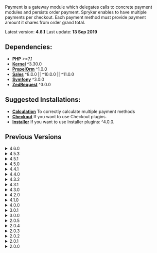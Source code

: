 Payment is a gateway module which delegates calls to concrete payment modules and persists order payment. Spryker enables to have multiple payments per checkout. Each payment method must provide payment amount it shares from order grand total.

Latest version: **4.6.1**
Last update: **13 Sep 2019**

## Dependencies:

* **PHP** >=7.1
* **[Kernel](kernel-spryker-module)** ^3.30.0
* **[PropelOrm](propel-orm-spryker-module)** ^1.0.0
* **[Sales](sales-spryker-module)** ^8.0.0 || ^10.0.0 || ^11.0.0
* **[Symfony](symfony-spryker-module)** ^3.0.0
* **[ZedRequest](zed-request-spryker-module)** ^3.0.0

## Suggested Installations:

* **[Calculation](calculation-spryker-module)** To correctly calculate multiple payment methods
* **[Checkout](checkout-spryker-module)** If you want to use Checkout plugins.
* **[Installer](installer-spryker-module)** If you want to use Installer plugins: ^4.0.0.

## Previous Versions

<details>
<summary>4.6.0</summary>

### Dependencies:

* **PHP** >=7.1
* **[Kernel](kernel-spryker-module)** ^3.30.0
* **[PropelOrm](propel-orm-spryker-module)** ^1.0.0
* **[Sales](sales-spryker-module)** ^8.0.0 || ^10.0.0
* **[Symfony](symfony-spryker-module)** ^3.0.0
* **[ZedRequest](zed-request-spryker-module)** ^3.0.0

### Suggested Installations:

* **[Calculation](calculation-spryker-module)** To correctly calculate multiple payment methods
* **[Checkout](checkout-spryker-module)** If you want to use Checkout plugins.
* **[Installer](installer-spryker-module)** If you want to use Installer plugins: ^4.0.0.

</details>


<details>
<summary>4.5.3</summary>

### Dependencies:

* **PHP** >=7.1
* **[Kernel](kernel-spryker-module)** ^3.0.0
* **[PropelOrm](propel-orm-spryker-module)** ^1.0.0
* **[Sales](sales-spryker-module)** ^8.0.0 || ^10.0.0
* **[Symfony](symfony-spryker-module)** ^3.0.0
* **[ZedRequest](zed-request-spryker-module)** ^3.0.0

### Suggested Installations:

* **[Calculation](calculation-spryker-module)** To correctly calculate multiple payment methods
* **[Checkout](checkout-spryker-module)** If you want to use Checkout plugins.
* **[Installer](installer-spryker-module)** If you want to use Installer plugins: ^4.0.0.

</details>


<details>
<summary>4.5.1</summary>

### Dependencies:

* **PHP** >=7.1
* **[Kernel](kernel-spryker-module)** ^3.0.0
* **[PropelOrm](propel-orm-spryker-module)** ^1.0.0
* **[Sales](sales-spryker-module)** ^8.0.0
* **[Symfony](symfony-spryker-module)** ^3.0.0
* **[ZedRequest](zed-request-spryker-module)** ^3.0.0

### Suggested Installations:

* **[Calculation](calculation-spryker-module)** To correctly calculate multiple payment methods
* **[Checkout](checkout-spryker-module)** If you want to use Checkout plugins.
* **[Installer](installer-spryker-module)** If you want to use Installer plugins: ^4.0.0.

</details>


<details>
<summary>4.5.0</summary>

### Plugins
<table>
    <thead>
        <tr>
            <th>Plugin</th>
            <th>Method</th>
            <th>Description</th>
        </tr>
    </thead>
    <tbody>
        <tr>
            <td rowspan="1"><code data-backticks="1">/&#8203;src/&#8203;Spryker/&#8203;Zed/&#8203;Payment/&#8203;Dependency/&#8203;Plugin/&#8203;Sales/&#8203;PaymentHydratorPluginInterface.php</td></code><td><b>hydrate</b></td>
            <td></td>
        </tr>
        <tr>
            <td rowspan="3"><code data-backticks="1">/&#8203;src/&#8203;Spryker/&#8203;Zed/&#8203;Payment/&#8203;Dependency/&#8203;Plugin/&#8203;Sales/&#8203;PaymentHydratorPluginCollectionInterface.php</td></code><td><b>add</b></td>
            <td></td>
        </tr>        <tr>
            <td><b>has</b></td>
            <td></td>
        </tr>        <tr>
            <td><b>get</b></td>
            <td></td>
        </tr>
        <tr>
            <td rowspan="3"><code data-backticks="1">/&#8203;src/&#8203;Spryker/&#8203;Zed/&#8203;Payment/&#8203;Dependency/&#8203;Plugin/&#8203;Sales/&#8203;PaymentHydratorPluginCollection.php</td></code><td><b>add</b></td>
            <td></td>
        </tr>        <tr>
            <td><b>has</b></td>
            <td></td>
        </tr>        <tr>
            <td><b>get</b></td>
            <td></td>
        </tr>
        <tr>
            <td rowspan="3"><code data-backticks="1">/&#8203;src/&#8203;Spryker/&#8203;Zed/&#8203;Payment/&#8203;Dependency/&#8203;Plugin/&#8203;Checkout/&#8203;CheckoutPluginCollection.php</td></code><td><b>add</b></td>
            <td></td>
        </tr>        <tr>
            <td><b>has</b></td>
            <td></td>
        </tr>        <tr>
            <td><b>get</b></td>
            <td></td>
        </tr>

        <tr>
            <td rowspan="1"><code data-backticks="1">/&#8203;src/&#8203;Spryker/&#8203;Zed/&#8203;Payment/&#8203;Dependency/&#8203;Plugin/&#8203;Checkout/&#8203;CheckoutPreCheckPluginInterface.php</td></code><td><b>execute</b></td>
            <td><ul><li><p>Executes a pre-condition for checkout</p></li>
<li><p>Returns <code data-backticks="1">false</code> if a pre-condition is not passed</p></li>
<li><p>Check could pass even if CheckoutResponse errors are filled - in that case execution will continue</p></li>
<li><p>Deprecated: Notifies about failed condition by filling CheckoutResponse errors, when output is <code data-backticks="1">null</code></p></li></ul>
</td>
        </tr>

        <tr>
            <td rowspan="1"><code data-backticks="1">/&#8203;src/&#8203;Spryker/&#8203;Zed/&#8203;Payment/&#8203;Dependency/&#8203;Plugin/&#8203;Checkout/&#8203;CheckoutPluginInterface.php</td></code><td><b>execute</b></td>
            <td></td>
        </tr>
        <tr>
            <td rowspan="3"><code data-backticks="1">/&#8203;src/&#8203;Spryker/&#8203;Zed/&#8203;Payment/&#8203;Dependency/&#8203;Plugin/&#8203;Checkout/&#8203;CheckoutPluginCollectionInterface.php</td></code><td><b>add</b></td>
            <td></td>
        </tr>        <tr>
            <td><b>get</b></td>
            <td></td>
        </tr>        <tr>
            <td><b>has</b></td>
            <td></td>
        </tr>
        <tr>
            <td rowspan="1"><code data-backticks="1">/&#8203;src/&#8203;Spryker/&#8203;Zed/&#8203;Payment/&#8203;Dependency/&#8203;Plugin/&#8203;Payment/&#8203;PaymentMethodFilterPluginInterface.php</td></code><td><b>filterPaymentMethods</b></td>
            <td><ul><li><p>Returns filtered by set of plugins array object of payments</p></li></ul>
</td>
        </tr>
    </tbody>
</table>

### API (Facades)
<table>
    <thead>
        <tr>
            <th>Method</th>
            <th>Description</th>
        </tr>
    </thead>
    <tbody>
        <tr>
            <td><b>savePaymentForCheckout</b></td>
            <td><ul><li><p>Creates sales payments</p></li></ul>
</td>
        </tr>
        <tr>
            <td><b>checkoutPreCheck</b></td>
            <td><ul><li><p>Runs pre-check plugins</p></li></ul>
</td>
        </tr>
        <tr>
            <td><b>checkoutPostCheck</b></td>
            <td><ul><li><p>Runs post-check plugins</p></li></ul>
</td>
        </tr>
        <tr>
            <td><b>getPaymentMethodPriceToPay</b></td>
            <td><ul><li><p>Returns payment method price to pay</p></li></ul>
</td>
        </tr>
        <tr>
            <td><b>hydrateOrderPayments</b></td>
            <td><ul><li><p>Populates order transfer with payment data</p></li></ul>
</td>
        </tr>
        <tr>
            <td><b>getAvailableMethods</b></td>
            <td><ul><li><p>Finds available payment methods</p></li>
<li><p>Runs filter plugins</p></li></ul>
</td>
        </tr>
        <tr>
            <td><b>getAvailablePaymentProviders</b></td>
            <td><ul><li><p>Finds available payment providers.</p></li></ul>
</td>
        </tr>
        <tr>
            <td><b>recalculatePayments</b></td>
            <td><ul><li><p>Distributes total price to payment methods</p></li>
<li><p>Calculates price to pay</p></li></ul>
</td>
        </tr>
        <tr>
            <td><b>installSalesPaymentMethodType</b></td>
            <td><ul><li><p>Populates the database with sales payment method types from config.</p></li></ul>
</td>
        </tr>
    </tbody>
</table>

### Clients
<table>
    <thead>
        <tr>
            <th>Method</th>
            <th>Description</th>
        </tr>
    </thead>
    <tbody>
        <tr>
            <td><b>getAvailableMethods</b></td>
            <td><ul><li><p>Requests available payment methods from Zed</p></li></ul>
</td>
        </tr>
    </tbody>
</table>

### Dependencies:

* **PHP** >=7.1
* **[Kernel](kernel-spryker-module)** ^3.0.0
* **[PropelOrm](propel-orm-spryker-module)** ^1.0.0
* **[Sales](sales-spryker-module)** ^8.0.0
* **[Symfony](symfony-spryker-module)** ^3.0.0
* **[ZedRequest](zed-request-spryker-module)** ^3.0.0

### Suggested Installations:

* **[Calculation](calculation-spryker-module)** To correctly calculate multiple payment methods
* **[Checkout](checkout-spryker-module)** If you want to use Checkout plugins.
* **[Installer](installer-spryker-module)** If you want to use Installer plugins: ^4.0.0.

</details>


<details>
<summary>4.4.1</summary>

### Plugins
<table>
    <thead>
        <tr>
            <th>Plugin</th>
            <th>Method</th>
            <th>Description</th>
        </tr>
    </thead>
    <tbody>
        <tr>
            <td rowspan="1"><code data-backticks="1">/&#8203;src/&#8203;Spryker/&#8203;Zed/&#8203;Payment/&#8203;Dependency/&#8203;Plugin/&#8203;Sales/&#8203;PaymentHydratorPluginInterface.php</td></code><td><b>hydrate</b></td>
            <td></td>
        </tr>
        <tr>
            <td rowspan="3"><code data-backticks="1">/&#8203;src/&#8203;Spryker/&#8203;Zed/&#8203;Payment/&#8203;Dependency/&#8203;Plugin/&#8203;Sales/&#8203;PaymentHydratorPluginCollectionInterface.php</td></code><td><b>add</b></td>
            <td></td>
        </tr>        <tr>
            <td><b>has</b></td>
            <td></td>
        </tr>        <tr>
            <td><b>get</b></td>
            <td></td>
        </tr>
        <tr>
            <td rowspan="3"><code data-backticks="1">/&#8203;src/&#8203;Spryker/&#8203;Zed/&#8203;Payment/&#8203;Dependency/&#8203;Plugin/&#8203;Sales/&#8203;PaymentHydratorPluginCollection.php</td></code><td><b>add</b></td>
            <td></td>
        </tr>        <tr>
            <td><b>has</b></td>
            <td></td>
        </tr>        <tr>
            <td><b>get</b></td>
            <td></td>
        </tr>
        <tr>
            <td rowspan="3"><code data-backticks="1">/&#8203;src/&#8203;Spryker/&#8203;Zed/&#8203;Payment/&#8203;Dependency/&#8203;Plugin/&#8203;Checkout/&#8203;CheckoutPluginCollection.php</td></code><td><b>add</b></td>
            <td></td>
        </tr>        <tr>
            <td><b>has</b></td>
            <td></td>
        </tr>        <tr>
            <td><b>get</b></td>
            <td></td>
        </tr>

        <tr>
            <td rowspan="1"><code data-backticks="1">/&#8203;src/&#8203;Spryker/&#8203;Zed/&#8203;Payment/&#8203;Dependency/&#8203;Plugin/&#8203;Checkout/&#8203;CheckoutPreCheckPluginInterface.php</td></code><td><b>execute</b></td>
            <td><ul><li><p>Executes a pre-condition for checkout</p></li>
<li><p>Returns <code data-backticks="1">false</code> if a pre-condition is not passed</p></li>
<li><p>Check could pass even if CheckoutResponse errors are filled - in that case execution will continue</p></li>
<li><p>Deprecated: Notifies about failed condition by filling CheckoutResponse errors, when output is <code data-backticks="1">null</code></p></li></ul>
</td>
        </tr>

        <tr>
            <td rowspan="1"><code data-backticks="1">/&#8203;src/&#8203;Spryker/&#8203;Zed/&#8203;Payment/&#8203;Dependency/&#8203;Plugin/&#8203;Checkout/&#8203;CheckoutPluginInterface.php</td></code><td><b>execute</b></td>
            <td></td>
        </tr>
        <tr>
            <td rowspan="3"><code data-backticks="1">/&#8203;src/&#8203;Spryker/&#8203;Zed/&#8203;Payment/&#8203;Dependency/&#8203;Plugin/&#8203;Checkout/&#8203;CheckoutPluginCollectionInterface.php</td></code><td><b>add</b></td>
            <td></td>
        </tr>        <tr>
            <td><b>get</b></td>
            <td></td>
        </tr>        <tr>
            <td><b>has</b></td>
            <td></td>
        </tr>
        <tr>
            <td rowspan="1"><code data-backticks="1">/&#8203;src/&#8203;Spryker/&#8203;Zed/&#8203;Payment/&#8203;Dependency/&#8203;Plugin/&#8203;Payment/&#8203;PaymentMethodFilterPluginInterface.php</td></code><td><b>filterPaymentMethods</b></td>
            <td><ul><li><p>Returns filtered by set of plugins array object of payments</p></li></ul>
</td>
        </tr>
    </tbody>
</table>

### API (Facades)
<table>
    <thead>
        <tr>
            <th>Method</th>
            <th>Description</th>
        </tr>
    </thead>
    <tbody>
        <tr>
            <td><b>savePaymentForCheckout</b></td>
            <td><ul><li><p>Creates sales payments</p></li></ul>
</td>
        </tr>
        <tr>
            <td><b>checkoutPreCheck</b></td>
            <td><ul><li><p>Runs pre-check plugins</p></li></ul>
</td>
        </tr>
        <tr>
            <td><b>checkoutPostCheck</b></td>
            <td><ul><li><p>Runs post-check plugins</p></li></ul>
</td>
        </tr>
        <tr>
            <td><b>getPaymentMethodPriceToPay</b></td>
            <td><ul><li><p>Returns payment method price to pay</p></li></ul>
</td>
        </tr>
        <tr>
            <td><b>hydrateOrderPayments</b></td>
            <td><ul><li><p>Populates order transfer with payment data</p></li></ul>
</td>
        </tr>
        <tr>
            <td><b>getAvailableMethods</b></td>
            <td><ul><li><p>Finds available payment methods</p></li>
<li><p>Runs filter plugins</p></li></ul>
</td>
        </tr>
        <tr>
            <td><b>getAvailablePaymentProviders</b></td>
            <td><ul><li><p>Finds available payment providers.</p></li></ul>
</td>
        </tr>
        <tr>
            <td><b>recalculatePayments</b></td>
            <td><ul><li><p>Distributes total price to payment methods</p></li>
<li><p>Calculates price to pay</p></li></ul>
</td>
        </tr>
        <tr>
            <td><b>installSalesPaymentMethodType</b></td>
            <td><ul><li><p>Populates the database with sales payment method types from config.</p></li></ul>
</td>
        </tr>
    </tbody>
</table>

### Clients
<table>
    <thead>
        <tr>
            <th>Method</th>
            <th>Description</th>
        </tr>
    </thead>
    <tbody>
        <tr>
            <td><b>getAvailableMethods</b></td>
            <td><ul><li><p>Requests available payment methods from Zed</p></li></ul>
</td>
        </tr>
    </tbody>
</table>

### Dependencies:

* **PHP** >=7.1
* **[Kernel](kernel-spryker-module)** ^3.0.0
* **[PropelOrm](propel-orm-spryker-module)** ^1.0.0
* **[Sales](sales-spryker-module)** ^8.0.0
* **[Symfony](symfony-spryker-module)** ^3.0.0
* **[ZedRequest](zed-request-spryker-module)** ^3.0.0

### Suggested Installations:

* **[Calculation](calculation-spryker-module)** To correctly calculate multiple payment methods
* **[Checkout](checkout-spryker-module)** If you want to use Checkout plugins.
* **[Installer](installer-spryker-module)** If you want to use Installer plugins: ^4.0.0.

</details>


<details>
<summary>4.4.0</summary>

### Plugins
<table>
    <thead>
        <tr>
            <th>Plugin</th>
            <th>Method</th>
            <th>Description</th>
        </tr>
    </thead>
    <tbody>
        <tr>
            <td rowspan="1"><code data-backticks="1">/&#8203;src/&#8203;Spryker/&#8203;Zed/&#8203;Payment/&#8203;Dependency/&#8203;Plugin/&#8203;Sales/&#8203;PaymentHydratorPluginInterface.php</td></code><td><b>hydrate</b></td>
            <td></td>
        </tr>
        <tr>
            <td rowspan="3"><code data-backticks="1">/&#8203;src/&#8203;Spryker/&#8203;Zed/&#8203;Payment/&#8203;Dependency/&#8203;Plugin/&#8203;Sales/&#8203;PaymentHydratorPluginCollectionInterface.php</td></code><td><b>add</b></td>
            <td></td>
        </tr>        <tr>
            <td><b>has</b></td>
            <td></td>
        </tr>        <tr>
            <td><b>get</b></td>
            <td></td>
        </tr>
        <tr>
            <td rowspan="3"><code data-backticks="1">/&#8203;src/&#8203;Spryker/&#8203;Zed/&#8203;Payment/&#8203;Dependency/&#8203;Plugin/&#8203;Sales/&#8203;PaymentHydratorPluginCollection.php</td></code><td><b>add</b></td>
            <td></td>
        </tr>        <tr>
            <td><b>has</b></td>
            <td></td>
        </tr>        <tr>
            <td><b>get</b></td>
            <td></td>
        </tr>
        <tr>
            <td rowspan="3"><code data-backticks="1">/&#8203;src/&#8203;Spryker/&#8203;Zed/&#8203;Payment/&#8203;Dependency/&#8203;Plugin/&#8203;Checkout/&#8203;CheckoutPluginCollection.php</td></code><td><b>add</b></td>
            <td></td>
        </tr>        <tr>
            <td><b>has</b></td>
            <td></td>
        </tr>        <tr>
            <td><b>get</b></td>
            <td></td>
        </tr>

        <tr>
            <td rowspan="1"><code data-backticks="1">/&#8203;src/&#8203;Spryker/&#8203;Zed/&#8203;Payment/&#8203;Dependency/&#8203;Plugin/&#8203;Checkout/&#8203;CheckoutPreCheckPluginInterface.php</td></code><td><b>execute</b></td>
            <td><ul><li><p>Executes a pre-condition for checkout</p></li>
<li><p>Returns <code data-backticks="1">false</code> if a pre-condition is not passed</p></li>
<li><p>Check could pass even if CheckoutResponse errors are filled - in that case execution will continue</p></li>
<li><p>Deprecated: Notifies about failed condition by filling CheckoutResponse errors, when output is <code data-backticks="1">null</code></p></li></ul>
</td>
        </tr>

        <tr>
            <td rowspan="1"><code data-backticks="1">/&#8203;src/&#8203;Spryker/&#8203;Zed/&#8203;Payment/&#8203;Dependency/&#8203;Plugin/&#8203;Checkout/&#8203;CheckoutPluginInterface.php</td></code><td><b>execute</b></td>
            <td></td>
        </tr>
        <tr>
            <td rowspan="3"><code data-backticks="1">/&#8203;src/&#8203;Spryker/&#8203;Zed/&#8203;Payment/&#8203;Dependency/&#8203;Plugin/&#8203;Checkout/&#8203;CheckoutPluginCollectionInterface.php</td></code><td><b>add</b></td>
            <td></td>
        </tr>        <tr>
            <td><b>get</b></td>
            <td></td>
        </tr>        <tr>
            <td><b>has</b></td>
            <td></td>
        </tr>
        <tr>
            <td rowspan="1"><code data-backticks="1">/&#8203;src/&#8203;Spryker/&#8203;Zed/&#8203;Payment/&#8203;Dependency/&#8203;Plugin/&#8203;Payment/&#8203;PaymentMethodFilterPluginInterface.php</td></code><td><b>filterPaymentMethods</b></td>
            <td><ul><li><p>Returns filtered by set of plugins array object of payments</p></li></ul>
</td>
        </tr>
    </tbody>
</table>

### API (Facades)
<table>
    <thead>
        <tr>
            <th>Method</th>
            <th>Description</th>
        </tr>
    </thead>
    <tbody>
        <tr>
            <td><b>savePaymentForCheckout</b></td>
            <td><ul><li><p>Creates sales payments</p></li></ul>
</td>
        </tr>
        <tr>
            <td><b>checkoutPreCheck</b></td>
            <td><ul><li><p>Runs pre-check plugins</p></li></ul>
</td>
        </tr>
        <tr>
            <td><b>checkoutPostCheck</b></td>
            <td><ul><li><p>Runs post-check plugins</p></li></ul>
</td>
        </tr>
        <tr>
            <td><b>getPaymentMethodPriceToPay</b></td>
            <td><ul><li><p>Returns payment method price to pay</p></li></ul>
</td>
        </tr>
        <tr>
            <td><b>hydrateOrderPayments</b></td>
            <td><ul><li><p>Populates order transfer with payment data</p></li></ul>
</td>
        </tr>
        <tr>
            <td><b>getAvailableMethods</b></td>
            <td><ul><li><p>Finds available payment methods</p></li>
<li><p>Runs filter plugins</p></li></ul>
</td>
        </tr>
        <tr>
            <td><b>getAvailablePaymentProviders</b></td>
            <td><ul><li><p>Finds available payment providers.</p></li></ul>
</td>
        </tr>
        <tr>
            <td><b>recalculatePayments</b></td>
            <td><ul><li><p>Distributes total price to payment methods</p></li>
<li><p>Calculates price to pay</p></li></ul>
</td>
        </tr>
        <tr>
            <td><b>installSalesPaymentMethodType</b></td>
            <td><ul><li><p>Populates the database with sales payment method types from config.</p></li></ul>
</td>
        </tr>
    </tbody>
</table>

### Clients
<table>
    <thead>
        <tr>
            <th>Method</th>
            <th>Description</th>
        </tr>
    </thead>
    <tbody>
        <tr>
            <td><b>getAvailableMethods</b></td>
            <td><ul><li><p>Requests available payment methods from Zed</p></li></ul>
</td>
        </tr>
    </tbody>
</table>

### Dependencies:

* **PHP** >=7.1
* **[Kernel](kernel-spryker-module)** ^3.0.0
* **[PropelOrm](propel-orm-spryker-module)** ^1.0.0
* **[Sales](sales-spryker-module)** ^8.0.0
* **[Symfony](symfony-spryker-module)** ^3.0.0
* **[ZedRequest](zed-request-spryker-module)** ^3.0.0

### Suggested Installations:

* **[Calculation](calculation-spryker-module)** To correctly calculate multiple payment methods
* **[Checkout](checkout-spryker-module)** If you want to use Checkout plugins.
* **[Installer](installer-spryker-module)** If you want to use Installer plugins: ^4.0.0.

</details>


<details>
<summary>4.3.2</summary>

### Plugins
<table>
    <thead>
        <tr>
            <th>Plugin</th>
            <th>Method</th>
            <th>Description</th>
        </tr>
    </thead>
    <tbody>
        <tr>
            <td rowspan="1"><code data-backticks="1">/&#8203;src/&#8203;Spryker/&#8203;Zed/&#8203;Payment/&#8203;Dependency/&#8203;Plugin/&#8203;Sales/&#8203;PaymentHydratorPluginInterface.php</td></code><td><b>hydrate</b></td>
            <td></td>
        </tr>
        <tr>
            <td rowspan="3"><code data-backticks="1">/&#8203;src/&#8203;Spryker/&#8203;Zed/&#8203;Payment/&#8203;Dependency/&#8203;Plugin/&#8203;Sales/&#8203;PaymentHydratorPluginCollectionInterface.php</td></code><td><b>add</b></td>
            <td></td>
        </tr>        <tr>
            <td><b>has</b></td>
            <td></td>
        </tr>        <tr>
            <td><b>get</b></td>
            <td></td>
        </tr>
        <tr>
            <td rowspan="3"><code data-backticks="1">/&#8203;src/&#8203;Spryker/&#8203;Zed/&#8203;Payment/&#8203;Dependency/&#8203;Plugin/&#8203;Sales/&#8203;PaymentHydratorPluginCollection.php</td></code><td><b>add</b></td>
            <td></td>
        </tr>        <tr>
            <td><b>has</b></td>
            <td></td>
        </tr>        <tr>
            <td><b>get</b></td>
            <td></td>
        </tr>
        <tr>
            <td rowspan="3"><code data-backticks="1">/&#8203;src/&#8203;Spryker/&#8203;Zed/&#8203;Payment/&#8203;Dependency/&#8203;Plugin/&#8203;Checkout/&#8203;CheckoutPluginCollection.php</td></code><td><b>add</b></td>
            <td></td>
        </tr>        <tr>
            <td><b>has</b></td>
            <td></td>
        </tr>        <tr>
            <td><b>get</b></td>
            <td></td>
        </tr>

        <tr>
            <td rowspan="1"><code data-backticks="1">/&#8203;src/&#8203;Spryker/&#8203;Zed/&#8203;Payment/&#8203;Dependency/&#8203;Plugin/&#8203;Checkout/&#8203;CheckoutPreCheckPluginInterface.php</td></code><td><b>execute</b></td>
            <td><ul><li><p>Executes a pre-condition for checkout</p></li>
<li><p>Returns <code data-backticks="1">false</code> if a pre-condition is not passed</p></li>
<li><p>Check could pass even if CheckoutResponse errors are filled - in that case execution will continue</p></li>
<li><p>Deprecated: Notifies about failed condition by filling CheckoutResponse errors, when output is <code data-backticks="1">null</code></p></li></ul>
</td>
        </tr>

        <tr>
            <td rowspan="1"><code data-backticks="1">/&#8203;src/&#8203;Spryker/&#8203;Zed/&#8203;Payment/&#8203;Dependency/&#8203;Plugin/&#8203;Checkout/&#8203;CheckoutPluginInterface.php</td></code><td><b>execute</b></td>
            <td></td>
        </tr>
        <tr>
            <td rowspan="3"><code data-backticks="1">/&#8203;src/&#8203;Spryker/&#8203;Zed/&#8203;Payment/&#8203;Dependency/&#8203;Plugin/&#8203;Checkout/&#8203;CheckoutPluginCollectionInterface.php</td></code><td><b>add</b></td>
            <td></td>
        </tr>        <tr>
            <td><b>get</b></td>
            <td></td>
        </tr>        <tr>
            <td><b>has</b></td>
            <td></td>
        </tr>
        <tr>
            <td rowspan="1"><code data-backticks="1">/&#8203;src/&#8203;Spryker/&#8203;Zed/&#8203;Payment/&#8203;Dependency/&#8203;Plugin/&#8203;Payment/&#8203;PaymentMethodFilterPluginInterface.php</td></code><td><b>filterPaymentMethods</b></td>
            <td><ul><li><p>Returns filtered by set of plugins array object of payments</p></li></ul>
</td>
        </tr>
    </tbody>
</table>

### API (Facades)
<table>
    <thead>
        <tr>
            <th>Method</th>
            <th>Description</th>
        </tr>
    </thead>
    <tbody>
        <tr>
            <td><b>savePaymentForCheckout</b></td>
            <td><ul><li><p>Creates sales payments</p></li></ul>
</td>
        </tr>
        <tr>
            <td><b>checkoutPreCheck</b></td>
            <td><ul><li><p>Runs pre-check plugins</p></li></ul>
</td>
        </tr>
        <tr>
            <td><b>checkoutPostCheck</b></td>
            <td><ul><li><p>Runs post-check plugins</p></li></ul>
</td>
        </tr>
        <tr>
            <td><b>getPaymentMethodPriceToPay</b></td>
            <td><ul><li><p>Returns payment method price to pay</p></li></ul>
</td>
        </tr>
        <tr>
            <td><b>hydrateOrderPayments</b></td>
            <td><ul><li><p>Populates order transfer with payment data</p></li></ul>
</td>
        </tr>
        <tr>
            <td><b>getAvailableMethods</b></td>
            <td><ul><li><p>Finds available payment methods</p></li>
<li><p>Runs filter plugins</p></li></ul>
</td>
        </tr>
        <tr>
            <td><b>recalculatePayments</b></td>
            <td><ul><li><p>Distributes total price to payment methods</p></li>
<li><p>Calculates price to pay</p></li></ul>
</td>
        </tr>
    </tbody>
</table>

### Clients
<table>
    <thead>
        <tr>
            <th>Method</th>
            <th>Description</th>
        </tr>
    </thead>
    <tbody>
        <tr>
            <td><b>getAvailableMethods</b></td>
            <td><ul><li><p>Requests available payment methods from Zed</p></li></ul>
</td>
        </tr>
    </tbody>
</table>

### Dependencies:

* **PHP** >=7.1
* **[Kernel](kernel-spryker-module)** ^3.0.0
* **[PropelOrm](propel-orm-spryker-module)** ^1.0.0
* **[Sales](sales-spryker-module)** ^8.0.0
* **[Symfony](symfony-spryker-module)** ^3.0.0
* **[ZedRequest](zed-request-spryker-module)** ^3.0.0

### Suggested Installations:

* **[Checkout](checkout-spryker-module)** If you want to use Checkout plugins.
* **[Calculation](calculation-spryker-module)** To correctly calculate multiple payment methods
* **[Sales](sales-spryker-module)** If you want to use SalesPayment saver plugin.

</details>


<details>
<summary>4.3.1</summary>

### Plugins
<table>
    <thead>
        <tr>
            <th>Plugin</th>
            <th>Method</th>
            <th>Description</th>
        </tr>
    </thead>
    <tbody>
        <tr>
            <td rowspan="1"><code data-backticks="1">/&#8203;src/&#8203;Spryker/&#8203;Zed/&#8203;Payment/&#8203;Dependency/&#8203;Plugin/&#8203;Payment/&#8203;PaymentMethodFilterPluginInterface.php</td></code><td><b>filterPaymentMethods</b></td>
            <td><ul><li><p>Returns filtered by set of plugins array object of payments</p></li></ul>
</td>
        </tr>
        <tr>
            <td rowspan="1"><code data-backticks="1">/&#8203;src/&#8203;Spryker/&#8203;Zed/&#8203;Payment/&#8203;Dependency/&#8203;Plugin/&#8203;Checkout/&#8203;CheckoutPreCheckPluginInterface.php</td></code><td><b>execute</b></td>
            <td><ul><li><p>Executes a pre-condition for checkout</p></li>
<li><p>Returns <code data-backticks="1">false</code> if a pre-condition is not passed</p></li>
<li><p>Check could pass even if CheckoutResponse errors are filled - in that case execution will continue</p></li>
<li><p>Deprecated: Notifies about failed condition by filling CheckoutResponse errors, when output is <code data-backticks="1">null</code></p></li></ul>
</td>
        </tr>
        <tr>
            <td rowspan="1"><code data-backticks="1">/&#8203;src/&#8203;Spryker/&#8203;Zed/&#8203;Payment/&#8203;Dependency/&#8203;Plugin/&#8203;Checkout/&#8203;CheckoutPluginInterface.php</td></code><td><b>execute</b></td>
            <td></td>
        </tr>
        <tr>
            <td rowspan="3"><code data-backticks="1">/&#8203;src/&#8203;Spryker/&#8203;Zed/&#8203;Payment/&#8203;Dependency/&#8203;Plugin/&#8203;Checkout/&#8203;CheckoutPluginCollection.php</td></code><td><b>add</b></td>
            <td></td>
        </tr>        <tr>
            <td><b>has</b></td>
            <td></td>
        </tr>        <tr>
            <td><b>get</b></td>
            <td></td>
        </tr>

        <tr>
            <td rowspan="3"><code data-backticks="1">/&#8203;src/&#8203;Spryker/&#8203;Zed/&#8203;Payment/&#8203;Dependency/&#8203;Plugin/&#8203;Checkout/&#8203;CheckoutPluginCollectionInterface.php</td></code><td><b>add</b></td>
            <td></td>
        </tr>        <tr>
            <td><b>get</b></td>
            <td></td>
        </tr>        <tr>
            <td><b>has</b></td>
            <td></td>
        </tr>

        <tr>
            <td rowspan="1"><code data-backticks="1">/&#8203;src/&#8203;Spryker/&#8203;Zed/&#8203;Payment/&#8203;Dependency/&#8203;Plugin/&#8203;Sales/&#8203;PaymentHydratorPluginInterface.php</td></code><td><b>hydrate</b></td>
            <td></td>
        </tr>
        <tr>
            <td rowspan="3"><code data-backticks="1">/&#8203;src/&#8203;Spryker/&#8203;Zed/&#8203;Payment/&#8203;Dependency/&#8203;Plugin/&#8203;Sales/&#8203;PaymentHydratorPluginCollectionInterface.php</td></code><td><b>add</b></td>
            <td></td>
        </tr>        <tr>
            <td><b>has</b></td>
            <td></td>
        </tr>        <tr>
            <td><b>get</b></td>
            <td></td>
        </tr>
        <tr>
            <td rowspan="3"><code data-backticks="1">/&#8203;src/&#8203;Spryker/&#8203;Zed/&#8203;Payment/&#8203;Dependency/&#8203;Plugin/&#8203;Sales/&#8203;PaymentHydratorPluginCollection.php</td></code><td><b>add</b></td>
            <td></td>
        </tr>        <tr>
            <td><b>has</b></td>
            <td></td>
        </tr>        <tr>
            <td><b>get</b></td>
            <td></td>
        </tr>
    </tbody>
</table>

### API (Facades)
<table>
    <thead>
        <tr>
            <th>Method</th>
            <th>Description</th>
        </tr>
    </thead>
    <tbody>
        <tr>
            <td><b>savePaymentForCheckout</b></td>
            <td><ul><li><p>Creates sales payments</p></li></ul>
</td>
        </tr>
        <tr>
            <td><b>checkoutPreCheck</b></td>
            <td><ul><li><p>Runs pre-check plugins</p></li></ul>
</td>
        </tr>
        <tr>
            <td><b>checkoutPostCheck</b></td>
            <td><ul><li><p>Runs post-check plugins</p></li></ul>
</td>
        </tr>
        <tr>
            <td><b>getPaymentMethodPriceToPay</b></td>
            <td><ul><li><p>Returns payment method price to pay</p></li></ul>
</td>
        </tr>
        <tr>
            <td><b>hydrateOrderPayments</b></td>
            <td><ul><li><p>Populates order transfer with payment data</p></li></ul>
</td>
        </tr>
        <tr>
            <td><b>getAvailableMethods</b></td>
            <td><ul><li><p>Finds available payment methods</p></li>
<li><p>Runs filter plugins</p></li></ul>
</td>
        </tr>
        <tr>
            <td><b>recalculatePayments</b></td>
            <td><ul><li><p>Distributes total price to payment methods</p></li>
<li><p>Calculates price to pay</p></li></ul>
</td>
        </tr>
    </tbody>
</table>

### Clients
<table>
    <thead>
        <tr>
            <th>Method</th>
            <th>Description</th>
        </tr>
    </thead>
    <tbody>
        <tr>
            <td><b>getAvailableMethods</b></td>
            <td><ul><li><p>Requests available payment methods from Zed</p></li></ul>
</td>
        </tr>
    </tbody>
</table>

### Dependencies:

* **PHP** >=7.1
* **[Kernel](kernel-spryker-module)** ^3.0.0
* **[PropelOrm](propel-orm-spryker-module)** ^1.0.0
* **[Symfony](symfony-spryker-module)** ^3.0.0
* **[ZedRequest](zed-request-spryker-module)** ^3.0.0

### Suggested Installations:

* **[Checkout](checkout-spryker-module)** If you want to use Checkout plugins.
* **[Calculation](calculation-spryker-module)** To correctly calculate multiple payment methods
* **[Sales](sales-spryker-module)** If you want to use SalesPayment saver plugin.

</details>


<details>
<summary>4.3.0</summary>

### Plugins
<table>
    <thead>
        <tr>
            <th>Plugin</th>
            <th>Method</th>
            <th>Description</th>
        </tr>
    </thead>
    <tbody>
        <tr>
            <td rowspan="1"><code data-backticks="1">/&#8203;src/&#8203;Spryker/&#8203;Zed/&#8203;Payment/&#8203;Dependency/&#8203;Plugin/&#8203;Payment/&#8203;PaymentMethodFilterPluginInterface.php</td></code><td><b>filterPaymentMethods</b></td>
            <td><ul><li><p>Returns filtered by set of plugins array object of payments</p></li></ul>
</td>
        </tr>
        <tr>
            <td rowspan="1"><code data-backticks="1">/&#8203;src/&#8203;Spryker/&#8203;Zed/&#8203;Payment/&#8203;Dependency/&#8203;Plugin/&#8203;Checkout/&#8203;CheckoutPreCheckPluginInterface.php</td></code><td><b>execute</b></td>
            <td><ul><li><p>Executes a pre-condition for checkout</p></li>
<li><p>Returns <code data-backticks="1">false</code> if a pre-condition is not passed</p></li>
<li><p>Check could pass even if CheckoutResponse errors are filled - in that case execution will continue</p></li>
<li><p>Deprecated: Notifies about failed condition by filling CheckoutResponse errors, when output is <code data-backticks="1">null</code></p></li></ul>
</td>
        </tr>
        <tr>
            <td rowspan="1"><code data-backticks="1">/&#8203;src/&#8203;Spryker/&#8203;Zed/&#8203;Payment/&#8203;Dependency/&#8203;Plugin/&#8203;Checkout/&#8203;CheckoutPluginInterface.php</td></code><td><b>execute</b></td>
            <td></td>
        </tr>
        <tr>
            <td rowspan="3"><code data-backticks="1">/&#8203;src/&#8203;Spryker/&#8203;Zed/&#8203;Payment/&#8203;Dependency/&#8203;Plugin/&#8203;Checkout/&#8203;CheckoutPluginCollection.php</td></code><td><b>add</b></td>
            <td></td>
        </tr>        <tr>
            <td><b>has</b></td>
            <td></td>
        </tr>        <tr>
            <td><b>get</b></td>
            <td></td>
        </tr>

        <tr>
            <td rowspan="3"><code data-backticks="1">/&#8203;src/&#8203;Spryker/&#8203;Zed/&#8203;Payment/&#8203;Dependency/&#8203;Plugin/&#8203;Checkout/&#8203;CheckoutPluginCollectionInterface.php</td></code><td><b>add</b></td>
            <td></td>
        </tr>        <tr>
            <td><b>get</b></td>
            <td></td>
        </tr>        <tr>
            <td><b>has</b></td>
            <td></td>
        </tr>

        <tr>
            <td rowspan="1"><code data-backticks="1">/&#8203;src/&#8203;Spryker/&#8203;Zed/&#8203;Payment/&#8203;Dependency/&#8203;Plugin/&#8203;Sales/&#8203;PaymentHydratorPluginInterface.php</td></code><td><b>hydrate</b></td>
            <td></td>
        </tr>
        <tr>
            <td rowspan="3"><code data-backticks="1">/&#8203;src/&#8203;Spryker/&#8203;Zed/&#8203;Payment/&#8203;Dependency/&#8203;Plugin/&#8203;Sales/&#8203;PaymentHydratorPluginCollectionInterface.php</td></code><td><b>add</b></td>
            <td></td>
        </tr>        <tr>
            <td><b>has</b></td>
            <td></td>
        </tr>        <tr>
            <td><b>get</b></td>
            <td></td>
        </tr>
        <tr>
            <td rowspan="3"><code data-backticks="1">/&#8203;src/&#8203;Spryker/&#8203;Zed/&#8203;Payment/&#8203;Dependency/&#8203;Plugin/&#8203;Sales/&#8203;PaymentHydratorPluginCollection.php</td></code><td><b>add</b></td>
            <td></td>
        </tr>        <tr>
            <td><b>has</b></td>
            <td></td>
        </tr>        <tr>
            <td><b>get</b></td>
            <td></td>
        </tr>
    </tbody>
</table>

### API (Facades)
<table>
    <thead>
        <tr>
            <th>Method</th>
            <th>Description</th>
        </tr>
    </thead>
    <tbody>
        <tr>
            <td><b>savePaymentForCheckout</b></td>
            <td><ul><li><p>Creates sales payments</p></li></ul>
</td>
        </tr>
        <tr>
            <td><b>checkoutPreCheck</b></td>
            <td><ul><li><p>Runs pre-check plugins</p></li></ul>
</td>
        </tr>
        <tr>
            <td><b>checkoutPostCheck</b></td>
            <td><ul><li><p>Runs post-check plugins</p></li></ul>
</td>
        </tr>
        <tr>
            <td><b>getPaymentMethodPriceToPay</b></td>
            <td><ul><li><p>Returns payment method price to pay</p></li></ul>
</td>
        </tr>
        <tr>
            <td><b>hydrateOrderPayments</b></td>
            <td><ul><li><p>Populates order transfer with payment data</p></li></ul>
</td>
        </tr>
        <tr>
            <td><b>getAvailableMethods</b></td>
            <td><ul><li><p>Finds available payment methods</p></li>
<li><p>Runs filter plugins</p></li></ul>
</td>
        </tr>
        <tr>
            <td><b>recalculatePayments</b></td>
            <td><ul><li><p>Distributes total price to payment methods</p></li>
<li><p>Calculates price to pay</p></li></ul>
</td>
        </tr>
    </tbody>
</table>

### Clients
<table>
    <thead>
        <tr>
            <th>Method</th>
            <th>Description</th>
        </tr>
    </thead>
    <tbody>
        <tr>
            <td><b>getAvailableMethods</b></td>
            <td><ul><li><p>Requests available payment methods from Zed</p></li></ul>
</td>
        </tr>
    </tbody>
</table>

### Dependencies:

* **PHP** >=7.1
* **[Kernel](kernel-spryker-module)** ^3.0.0
* **[PropelOrm](propel-orm-spryker-module)** ^1.0.0
* **[Symfony](symfony-spryker-module)** ^3.0.0
* **[ZedRequest](zed-request-spryker-module)** ^3.0.0

### Suggested Installations:

* **[Checkout](checkout-spryker-module)** If you want to use Checkout plugins.
* **[Calculation](calculation-spryker-module)** To correctly calculate multiple payment methods
* **[Sales](sales-spryker-module)** If you want to use SalesPayment saver plugin.

</details>


<details>
<summary>4.2.0</summary>

### Plugins
<table>
    <thead>
        <tr>
            <th>Plugin</th>
            <th>Method</th>
            <th>Description</th>
        </tr>
    </thead>
    <tbody>
        <tr>
            <td rowspan="1"><code data-backticks="1">/&#8203;src/&#8203;Spryker/&#8203;Zed/&#8203;Payment/&#8203;Dependency/&#8203;Plugin/&#8203;Checkout/&#8203;CheckoutPreCheckPluginInterface.php</td></code><td><b>execute</b></td>
            <td><ul><li><p>Executes a pre-condition for checkout</p></li>
<li><p>Returns <code data-backticks="1">false</code> if a pre-condition is not passed</p></li>
<li><p>Check could pass even if CheckoutResponse errors are filled - in that case execution will continue</p></li>
<li><p>Deprecated: Notifies about failed condition by filling CheckoutResponse errors, when output is <code data-backticks="1">null</code></p></li></ul>
</td>
        </tr>
        <tr>
            <td rowspan="1"><code data-backticks="1">/&#8203;src/&#8203;Spryker/&#8203;Zed/&#8203;Payment/&#8203;Dependency/&#8203;Plugin/&#8203;Checkout/&#8203;CheckoutPluginInterface.php</td></code><td><b>execute</b></td>
            <td></td>
        </tr>
        <tr>
            <td rowspan="3"><code data-backticks="1">/&#8203;src/&#8203;Spryker/&#8203;Zed/&#8203;Payment/&#8203;Dependency/&#8203;Plugin/&#8203;Checkout/&#8203;CheckoutPluginCollection.php</td></code><td><b>add</b></td>
            <td></td>
        </tr>        <tr>
            <td><b>has</b></td>
            <td></td>
        </tr>        <tr>
            <td><b>get</b></td>
            <td></td>
        </tr>

        <tr>
            <td rowspan="3"><code data-backticks="1">/&#8203;src/&#8203;Spryker/&#8203;Zed/&#8203;Payment/&#8203;Dependency/&#8203;Plugin/&#8203;Checkout/&#8203;CheckoutPluginCollectionInterface.php</td></code><td><b>add</b></td>
            <td></td>
        </tr>        <tr>
            <td><b>get</b></td>
            <td></td>
        </tr>        <tr>
            <td><b>has</b></td>
            <td></td>
        </tr>

        <tr>
            <td rowspan="1"><code data-backticks="1">/&#8203;src/&#8203;Spryker/&#8203;Zed/&#8203;Payment/&#8203;Dependency/&#8203;Plugin/&#8203;Sales/&#8203;PaymentHydratorPluginInterface.php</td></code><td><b>hydrate</b></td>
            <td></td>
        </tr>
        <tr>
            <td rowspan="3"><code data-backticks="1">/&#8203;src/&#8203;Spryker/&#8203;Zed/&#8203;Payment/&#8203;Dependency/&#8203;Plugin/&#8203;Sales/&#8203;PaymentHydratorPluginCollectionInterface.php</td></code><td><b>add</b></td>
            <td></td>
        </tr>        <tr>
            <td><b>has</b></td>
            <td></td>
        </tr>        <tr>
            <td><b>get</b></td>
            <td></td>
        </tr>
        <tr>
            <td rowspan="3"><code data-backticks="1">/&#8203;src/&#8203;Spryker/&#8203;Zed/&#8203;Payment/&#8203;Dependency/&#8203;Plugin/&#8203;Sales/&#8203;PaymentHydratorPluginCollection.php</td></code><td><b>add</b></td>
            <td></td>
        </tr>        <tr>
            <td><b>has</b></td>
            <td></td>
        </tr>        <tr>
            <td><b>get</b></td>
            <td></td>
        </tr>
    </tbody>
</table>

### API (Facades)
<table>
    <thead>
        <tr>
            <th>Method</th>
            <th>Description</th>
        </tr>
    </thead>
    <tbody>
        <tr>
            <td><b>savePaymentForCheckout</b></td>
            <td></td>
        </tr>
        <tr>
            <td><b>checkoutPreCheck</b></td>
            <td></td>
        </tr>
        <tr>
            <td><b>checkoutPostCheck</b></td>
            <td></td>
        </tr>
        <tr>
            <td><b>getPaymentMethodPriceToPay</b></td>
            <td><ul><li><p>Returns payment method price to pay</p></li></ul>
</td>
        </tr>
        <tr>
            <td><b>hydrateOrderPayments</b></td>
            <td><ul><li><p>Populates order transfer with payment data</p></li></ul>
</td>
        </tr>
    </tbody>
</table>

### Dependencies:

* **[Kernel](kernel-spryker-module)** ^3.0.0
* **[PropelOrm](propel-orm-spryker-module)** ^1.0.0
* **[Symfony](symfony-spryker-module)** ^3.0.0

### Suggested Installations:

* **[Checkout](checkout-spryker-module)** If you want to use Checkout plugins.
* **[Sales](sales-spryker-module)** If you want to use SalesPayment saver plugin.

</details>


<details>
<summary>4.1.0</summary>

### Plugins
<table>
    <thead>
        <tr>
            <th>Plugin</th>
            <th>Method</th>
            <th>Description</th>
        </tr>
    </thead>
    <tbody>

        <tr>
            <td rowspan="1"><code data-backticks="1">/&#8203;src/&#8203;Spryker/&#8203;Zed/&#8203;Payment/&#8203;Dependency/&#8203;Plugin/&#8203;Checkout/&#8203;CheckoutPluginInterface.php</td></code><td><b>execute</b></td>
            <td></td>
        </tr>
        <tr>
            <td rowspan="3"><code data-backticks="1">/&#8203;src/&#8203;Spryker/&#8203;Zed/&#8203;Payment/&#8203;Dependency/&#8203;Plugin/&#8203;Checkout/&#8203;CheckoutPluginCollection.php</td></code><td><b>add</b></td>
            <td></td>
        </tr>        <tr>
            <td><b>has</b></td>
            <td></td>
        </tr>        <tr>
            <td><b>get</b></td>
            <td></td>
        </tr>

        <tr>
            <td rowspan="3"><code data-backticks="1">/&#8203;src/&#8203;Spryker/&#8203;Zed/&#8203;Payment/&#8203;Dependency/&#8203;Plugin/&#8203;Checkout/&#8203;CheckoutPluginCollectionInterface.php</td></code><td><b>add</b></td>
            <td></td>
        </tr>        <tr>
            <td><b>get</b></td>
            <td></td>
        </tr>        <tr>
            <td><b>has</b></td>
            <td></td>
        </tr>

        <tr>
            <td rowspan="1"><code data-backticks="1">/&#8203;src/&#8203;Spryker/&#8203;Zed/&#8203;Payment/&#8203;Dependency/&#8203;Plugin/&#8203;Sales/&#8203;PaymentHydratorPluginInterface.php</td></code><td><b>hydrate</b></td>
            <td></td>
        </tr>
        <tr>
            <td rowspan="3"><code data-backticks="1">/&#8203;src/&#8203;Spryker/&#8203;Zed/&#8203;Payment/&#8203;Dependency/&#8203;Plugin/&#8203;Sales/&#8203;PaymentHydratorPluginCollectionInterface.php</td></code><td><b>add</b></td>
            <td></td>
        </tr>        <tr>
            <td><b>has</b></td>
            <td></td>
        </tr>        <tr>
            <td><b>get</b></td>
            <td></td>
        </tr>
        <tr>
            <td rowspan="3"><code data-backticks="1">/&#8203;src/&#8203;Spryker/&#8203;Zed/&#8203;Payment/&#8203;Dependency/&#8203;Plugin/&#8203;Sales/&#8203;PaymentHydratorPluginCollection.php</td></code><td><b>add</b></td>
            <td></td>
        </tr>        <tr>
            <td><b>has</b></td>
            <td></td>
        </tr>        <tr>
            <td><b>get</b></td>
            <td></td>
        </tr>
    </tbody>
</table>

### API (Facades)
<table>
    <thead>
        <tr>
            <th>Method</th>
            <th>Description</th>
        </tr>
    </thead>
    <tbody>
        <tr>
            <td><b>savePaymentForCheckout</b></td>
            <td></td>
        </tr>
        <tr>
            <td><b>checkoutPreCheck</b></td>
            <td></td>
        </tr>
        <tr>
            <td><b>checkoutPostCheck</b></td>
            <td></td>
        </tr>
        <tr>
            <td><b>getPaymentMethodPriceToPay</b></td>
            <td><ul><li><p>Returns payment method price to pay</p></li></ul>
</td>
        </tr>
        <tr>
            <td><b>hydrateOrderPayments</b></td>
            <td><ul><li><p>Populates order transfer with payment data</p></li></ul>
</td>
        </tr>
    </tbody>
</table>

### Dependencies:

* **[Kernel](kernel-spryker-module)** ^3.0.0
* **[PropelOrm](propel-orm-spryker-module)** ^1.0.0
* **[Symfony](symfony-spryker-module)** ^3.0.0

### Suggested Installations:

* **[Checkout](checkout-spryker-module)** If you want to use Checkout plugins.
* **[Sales](sales-spryker-module)** If you want to use SalesPayment saver plugin.

</details>


<details>
<summary>4.0.0</summary>

### Plugins
<table>
    <thead>
        <tr>
            <th>Plugin</th>
            <th>Method</th>
            <th>Description</th>
        </tr>
    </thead>
    <tbody>

        <tr>
            <td rowspan="3"><code data-backticks="1">/&#8203;src/&#8203;Spryker/&#8203;Zed/&#8203;Payment/&#8203;Dependency/&#8203;Plugin/&#8203;Checkout/&#8203;CheckoutPluginCollection.php</td></code><td><b>add</b></td>
            <td></td>
        </tr>        <tr>
            <td><b>has</b></td>
            <td></td>
        </tr>        <tr>
            <td><b>get</b></td>
            <td></td>
        </tr>
        <tr>
            <td rowspan="3"><code data-backticks="1">/&#8203;src/&#8203;Spryker/&#8203;Zed/&#8203;Payment/&#8203;Dependency/&#8203;Plugin/&#8203;Checkout/&#8203;CheckoutPluginCollectionInterface.php</td></code><td><b>add</b></td>
            <td></td>
        </tr>        <tr>
            <td><b>get</b></td>
            <td></td>
        </tr>        <tr>
            <td><b>has</b></td>
            <td></td>
        </tr>

        <tr>
            <td rowspan="1"><code data-backticks="1">/&#8203;src/&#8203;Spryker/&#8203;Zed/&#8203;Payment/&#8203;Dependency/&#8203;Plugin/&#8203;Checkout/&#8203;CheckoutPluginInterface.php</td></code><td><b>execute</b></td>
            <td></td>
        </tr>

        <tr>
            <td rowspan="3"><code data-backticks="1">/&#8203;src/&#8203;Spryker/&#8203;Zed/&#8203;Payment/&#8203;Dependency/&#8203;Plugin/&#8203;Sales/&#8203;PaymentHydratorPluginCollection.php</td></code><td><b>add</b></td>
            <td></td>
        </tr>        <tr>
            <td><b>has</b></td>
            <td></td>
        </tr>        <tr>
            <td><b>get</b></td>
            <td></td>
        </tr>
        <tr>
            <td rowspan="3"><code data-backticks="1">/&#8203;src/&#8203;Spryker/&#8203;Zed/&#8203;Payment/&#8203;Dependency/&#8203;Plugin/&#8203;Sales/&#8203;PaymentHydratorPluginCollectionInterface.php</td></code><td><b>add</b></td>
            <td></td>
        </tr>        <tr>
            <td><b>has</b></td>
            <td></td>
        </tr>        <tr>
            <td><b>get</b></td>
            <td></td>
        </tr>
        <tr>
            <td rowspan="1"><code data-backticks="1">/&#8203;src/&#8203;Spryker/&#8203;Zed/&#8203;Payment/&#8203;Dependency/&#8203;Plugin/&#8203;Sales/&#8203;PaymentHydratorPluginInterface.php</td></code><td><b>hydrate</b></td>
            <td></td>
        </tr>
    </tbody>
</table>

### API (Facades)
<table>
    <thead>
        <tr>
            <th>Method</th>
            <th>Description</th>
        </tr>
    </thead>
    <tbody>
        <tr>
            <td><b>savePaymentForCheckout</b></td>
            <td></td>
        </tr>
        <tr>
            <td><b>checkoutPreCheck</b></td>
            <td></td>
        </tr>
        <tr>
            <td><b>checkoutPostCheck</b></td>
            <td></td>
        </tr>
        <tr>
            <td><b>getPaymentMethodPriceToPay</b></td>
            <td><ul><li><p>Returns payment method price to pay</p></li></ul>
</td>
        </tr>
        <tr>
            <td><b>hydrateOrderPayments</b></td>
            <td><ul><li><p>Populates order transfer with payment data</p></li></ul>
</td>
        </tr>
    </tbody>
</table>

### Dependencies:

* **[Kernel](kernel-spryker-module)** ^3.0.0
* **[Symfony](symfony-spryker-module)** ^3.0.0
* **[PropelOrm](propel-orm-spryker-module)** ^1.0.0

### Suggested Installations:

* **[Checkout](checkout-spryker-module)** If you want to use Checkout plugins.
* **[Sales](sales-spryker-module)** If you want to use SalesPayment saver plugin.

</details>


<details>
<summary>3.0.1</summary>

### Plugins
<table>
    <thead>
        <tr>
            <th>Plugin</th>
            <th>Method</th>
            <th>Description</th>
        </tr>
    </thead>
    <tbody>

        <tr>
            <td rowspan="3"><code data-backticks="1">/&#8203;src/&#8203;Spryker/&#8203;Zed/&#8203;Payment/&#8203;Dependency/&#8203;Plugin/&#8203;Checkout/&#8203;CheckoutPluginCollectionInterface.php</td></code><td><b>add</b></td>
            <td></td>
        </tr>        <tr>
            <td><b>get</b></td>
            <td></td>
        </tr>        <tr>
            <td><b>has</b></td>
            <td></td>
        </tr>
        <tr>
            <td rowspan="1"><code data-backticks="1">/&#8203;src/&#8203;Spryker/&#8203;Zed/&#8203;Payment/&#8203;Dependency/&#8203;Plugin/&#8203;Checkout/&#8203;CheckoutPluginInterface.php</td></code><td><b>execute</b></td>
            <td></td>
        </tr>


        <tr>
            <td rowspan="3"><code data-backticks="1">/&#8203;src/&#8203;Spryker/&#8203;Zed/&#8203;Payment/&#8203;Dependency/&#8203;Plugin/&#8203;Checkout/&#8203;CheckoutPluginCollection.php</td></code><td><b>add</b></td>
            <td></td>
        </tr>        <tr>
            <td><b>has</b></td>
            <td></td>
        </tr>        <tr>
            <td><b>get</b></td>
            <td></td>
        </tr>
    </tbody>
</table>

### API (Facades)
<table>
    <thead>
        <tr>
            <th>Method</th>
            <th>Description</th>
        </tr>
    </thead>
    <tbody>
        <tr>
            <td><b>savePaymentForCheckout</b></td>
            <td></td>
        </tr>
        <tr>
            <td><b>checkoutPreCheck</b></td>
            <td></td>
        </tr>
        <tr>
            <td><b>checkoutPostCheck</b></td>
            <td></td>
        </tr>
    </tbody>
</table>

### Dependencies:

* **[Kernel](kernel-spryker-module)** ^3.0.0
* **[Symfony](symfony-spryker-module)** ^3.0.0

### Suggested Installations:

* **[Checkout](checkout-spryker-module)** If you want to use Checkout plugins you need to install spryker/checkout.

</details>


<details>
<summary>3.0.0</summary>

### Plugins
<table>
    <thead>
        <tr>
            <th>Plugin</th>
            <th>Method</th>
            <th>Description</th>
        </tr>
    </thead>
    <tbody>

        <tr>
            <td rowspan="1"><code data-backticks="1">/&#8203;src/&#8203;Spryker/&#8203;Zed/&#8203;Payment/&#8203;Dependency/&#8203;Plugin/&#8203;Checkout/&#8203;CheckoutPluginInterface.php</td></code><td><b>execute</b></td>
            <td></td>
        </tr>
        <tr>
            <td rowspan="3"><code data-backticks="1">/&#8203;src/&#8203;Spryker/&#8203;Zed/&#8203;Payment/&#8203;Dependency/&#8203;Plugin/&#8203;Checkout/&#8203;CheckoutPluginCollection.php</td></code><td><b>add</b></td>
            <td></td>
        </tr>        <tr>
            <td><b>has</b></td>
            <td></td>
        </tr>        <tr>
            <td><b>get</b></td>
            <td></td>
        </tr>
        <tr>
            <td rowspan="3"><code data-backticks="1">/&#8203;src/&#8203;Spryker/&#8203;Zed/&#8203;Payment/&#8203;Dependency/&#8203;Plugin/&#8203;Checkout/&#8203;CheckoutPluginCollectionInterface.php</td></code><td><b>add</b></td>
            <td></td>
        </tr>        <tr>
            <td><b>get</b></td>
            <td></td>
        </tr>        <tr>
            <td><b>has</b></td>
            <td></td>
        </tr>


    </tbody>
</table>

### API (Facades)
<table>
    <thead>
        <tr>
            <th>Method</th>
            <th>Description</th>
        </tr>
    </thead>
    <tbody>
        <tr>
            <td><b>savePaymentForCheckout</b></td>
            <td></td>
        </tr>
        <tr>
            <td><b>checkoutPreCheck</b></td>
            <td></td>
        </tr>
        <tr>
            <td><b>checkoutPostCheck</b></td>
            <td></td>
        </tr>
    </tbody>
</table>

### Dependencies:

* **[Kernel](kernel-spryker-module)** ^3.0.0
* **[Symfony](symfony-spryker-module)** ^3.0.0

### Suggested Installations:

* **[Checkout](checkout-spryker-module)** If you want to use Checkout plugins you need to install spryker/checkout.

</details>


<details>
<summary>2.0.5</summary>

### Plugins
<table>
    <thead>
        <tr>
            <th>Plugin</th>
            <th>Method</th>
            <th>Description</th>
        </tr>
    </thead>
    <tbody>

        <tr>
            <td rowspan="1"><code data-backticks="1">/&#8203;src/&#8203;Spryker/&#8203;Zed/&#8203;Payment/&#8203;Dependency/&#8203;Plugin/&#8203;Checkout/&#8203;CheckoutPluginInterface.php</td></code><td><b>execute</b></td>
            <td></td>
        </tr>

        <tr>
            <td rowspan="3"><code data-backticks="1">/&#8203;src/&#8203;Spryker/&#8203;Zed/&#8203;Payment/&#8203;Dependency/&#8203;Plugin/&#8203;Checkout/&#8203;CheckoutPluginCollectionInterface.php</td></code><td><b>add</b></td>
            <td></td>
        </tr>        <tr>
            <td><b>get</b></td>
            <td></td>
        </tr>        <tr>
            <td><b>has</b></td>
            <td></td>
        </tr>

        <tr>
            <td rowspan="3"><code data-backticks="1">/&#8203;src/&#8203;Spryker/&#8203;Zed/&#8203;Payment/&#8203;Dependency/&#8203;Plugin/&#8203;Checkout/&#8203;CheckoutPluginCollection.php</td></code><td><b>add</b></td>
            <td></td>
        </tr>        <tr>
            <td><b>has</b></td>
            <td></td>
        </tr>        <tr>
            <td><b>get</b></td>
            <td></td>
        </tr>
    </tbody>
</table>

### API (Facades)
<table>
    <thead>
        <tr>
            <th>Method</th>
            <th>Description</th>
        </tr>
    </thead>
    <tbody>
        <tr>
            <td><b>savePaymentForCheckout</b></td>
            <td></td>
        </tr>
        <tr>
            <td><b>checkoutPreCheck</b></td>
            <td></td>
        </tr>
        <tr>
            <td><b>checkoutPostCheck</b></td>
            <td></td>
        </tr>
    </tbody>
</table>

### Dependencies:

* **[Application](application-spryker-module)** ^2.0.0
* **[Kernel](kernel-spryker-module)** ^2.0.0
* **[Symfony](symfony-spryker-module)** ^2.0.0

</details>


<details>
<summary>2.0.4</summary>

### Plugins
<table>
    <thead>
        <tr>
            <th>Plugin</th>
            <th>Method</th>
            <th>Description</th>
        </tr>
    </thead>
    <tbody>
        <tr>
            <td rowspan="3"><code data-backticks="1">/&#8203;src/&#8203;Spryker/&#8203;Zed/&#8203;Payment/&#8203;Dependency/&#8203;Plugin/&#8203;Checkout/&#8203;CheckoutPluginCollectionInterface.php</td></code><td><b>add</b></td>
            <td></td>
        </tr>        <tr>
            <td><b>get</b></td>
            <td></td>
        </tr>        <tr>
            <td><b>has</b></td>
            <td></td>
        </tr>


        <tr>
            <td rowspan="3"><code data-backticks="1">/&#8203;src/&#8203;Spryker/&#8203;Zed/&#8203;Payment/&#8203;Dependency/&#8203;Plugin/&#8203;Checkout/&#8203;CheckoutPluginCollection.php</td></code><td><b>add</b></td>
            <td></td>
        </tr>        <tr>
            <td><b>has</b></td>
            <td></td>
        </tr>        <tr>
            <td><b>get</b></td>
            <td></td>
        </tr>

        <tr>
            <td rowspan="1"><code data-backticks="1">/&#8203;src/&#8203;Spryker/&#8203;Zed/&#8203;Payment/&#8203;Dependency/&#8203;Plugin/&#8203;Checkout/&#8203;CheckoutPluginInterface.php</td></code><td><b>execute</b></td>
            <td></td>
        </tr>
    </tbody>
</table>

### API (Facades)
<table>
    <thead>
        <tr>
            <th>Method</th>
            <th>Description</th>
        </tr>
    </thead>
    <tbody>
        <tr>
            <td><b>savePaymentForCheckout</b></td>
            <td></td>
        </tr>
        <tr>
            <td><b>checkoutPreCheck</b></td>
            <td></td>
        </tr>
        <tr>
            <td><b>checkoutPostCheck</b></td>
            <td></td>
        </tr>
    </tbody>
</table>

### Dependencies:

* **[Application](application-spryker-module)** ^2.0.0
* **[Kernel](kernel-spryker-module)** ^2.0.0
* **[Symfony](symfony-spryker-module)** ^2.0.0

</details>


<details>
<summary>2.0.3</summary>

### Plugins
<table>
    <thead>
        <tr>
            <th>Plugin</th>
            <th>Method</th>
            <th>Description</th>
        </tr>
    </thead>
    <tbody>
        <tr>
            <td rowspan="3"><code data-backticks="1">/&#8203;src/&#8203;Spryker/&#8203;Zed/&#8203;Payment/&#8203;Dependency/&#8203;Plugin/&#8203;Checkout/&#8203;CheckoutPluginCollectionInterface.php</td></code><td><b>add</b></td>
            <td></td>
        </tr>        <tr>
            <td><b>get</b></td>
            <td></td>
        </tr>        <tr>
            <td><b>has</b></td>
            <td></td>
        </tr>


        <tr>
            <td rowspan="3"><code data-backticks="1">/&#8203;src/&#8203;Spryker/&#8203;Zed/&#8203;Payment/&#8203;Dependency/&#8203;Plugin/&#8203;Checkout/&#8203;CheckoutPluginCollection.php</td></code><td><b>add</b></td>
            <td></td>
        </tr>        <tr>
            <td><b>has</b></td>
            <td></td>
        </tr>        <tr>
            <td><b>get</b></td>
            <td></td>
        </tr>

        <tr>
            <td rowspan="1"><code data-backticks="1">/&#8203;src/&#8203;Spryker/&#8203;Zed/&#8203;Payment/&#8203;Dependency/&#8203;Plugin/&#8203;Checkout/&#8203;CheckoutPluginInterface.php</td></code><td><b>execute</b></td>
            <td></td>
        </tr>
    </tbody>
</table>

### API (Facades)
<table>
    <thead>
        <tr>
            <th>Method</th>
            <th>Description</th>
        </tr>
    </thead>
    <tbody>
        <tr>
            <td><b>savePaymentForCheckout</b></td>
            <td></td>
        </tr>
        <tr>
            <td><b>checkoutPreCheck</b></td>
            <td></td>
        </tr>
        <tr>
            <td><b>checkoutPostCheck</b></td>
            <td></td>
        </tr>
    </tbody>
</table>

### Dependencies:

* **[Application](application-spryker-module)** ^2.0.0
* **[Kernel](kernel-spryker-module)** ^2.0.0
* **[Symfony](symfony-spryker-module)** ^2.0.0

</details>


<details>
<summary>2.0.2</summary>

### Plugins
<table>
    <thead>
        <tr>
            <th>Plugin</th>
            <th>Method</th>
            <th>Description</th>
        </tr>
    </thead>
    <tbody>
        <tr>
            <td rowspan="3"><code data-backticks="1">/&#8203;src/&#8203;Spryker/&#8203;Zed/&#8203;Payment/&#8203;Dependency/&#8203;Plugin/&#8203;Checkout/&#8203;CheckoutPluginCollectionInterface.php</td></code><td><b>add</b></td>
            <td></td>
        </tr>        <tr>
            <td><b>get</b></td>
            <td></td>
        </tr>        <tr>
            <td><b>has</b></td>
            <td></td>
        </tr>


        <tr>
            <td rowspan="3"><code data-backticks="1">/&#8203;src/&#8203;Spryker/&#8203;Zed/&#8203;Payment/&#8203;Dependency/&#8203;Plugin/&#8203;Checkout/&#8203;CheckoutPluginCollection.php</td></code><td><b>add</b></td>
            <td></td>
        </tr>        <tr>
            <td><b>has</b></td>
            <td></td>
        </tr>        <tr>
            <td><b>get</b></td>
            <td></td>
        </tr>

        <tr>
            <td rowspan="1"><code data-backticks="1">/&#8203;src/&#8203;Spryker/&#8203;Zed/&#8203;Payment/&#8203;Dependency/&#8203;Plugin/&#8203;Checkout/&#8203;CheckoutPluginInterface.php</td></code><td><b>execute</b></td>
            <td></td>
        </tr>
    </tbody>
</table>

### API (Facades)
<table>
    <thead>
        <tr>
            <th>Method</th>
            <th>Description</th>
        </tr>
    </thead>
    <tbody>
        <tr>
            <td><b>savePaymentForCheckout</b></td>
            <td></td>
        </tr>
        <tr>
            <td><b>checkoutPreCheck</b></td>
            <td></td>
        </tr>
        <tr>
            <td><b>checkoutPostCheck</b></td>
            <td></td>
        </tr>
    </tbody>
</table>

### Dependencies:

* **[Application](application-spryker-module)** ^2.0.0
* **[Kernel](kernel-spryker-module)** ^2.0.0
* **[Symfony](symfony-spryker-module)** ^2.0.0

</details>


<details>
<summary>2.0.1</summary>

### Plugins
<table>
    <thead>
        <tr>
            <th>Plugin</th>
            <th>Method</th>
            <th>Description</th>
        </tr>
    </thead>
    <tbody>
        <tr>
            <td rowspan="3"><code data-backticks="1">/&#8203;src/&#8203;Spryker/&#8203;Zed/&#8203;Payment/&#8203;Dependency/&#8203;Plugin/&#8203;Checkout/&#8203;CheckoutPluginCollectionInterface.php</td></code><td><b>add</b></td>
            <td></td>
        </tr>        <tr>
            <td><b>get</b></td>
            <td></td>
        </tr>        <tr>
            <td><b>has</b></td>
            <td></td>
        </tr>


        <tr>
            <td rowspan="3"><code data-backticks="1">/&#8203;src/&#8203;Spryker/&#8203;Zed/&#8203;Payment/&#8203;Dependency/&#8203;Plugin/&#8203;Checkout/&#8203;CheckoutPluginCollection.php</td></code><td><b>add</b></td>
            <td></td>
        </tr>        <tr>
            <td><b>has</b></td>
            <td></td>
        </tr>        <tr>
            <td><b>get</b></td>
            <td></td>
        </tr>

        <tr>
            <td rowspan="1"><code data-backticks="1">/&#8203;src/&#8203;Spryker/&#8203;Zed/&#8203;Payment/&#8203;Dependency/&#8203;Plugin/&#8203;Checkout/&#8203;CheckoutPluginInterface.php</td></code><td><b>execute</b></td>
            <td></td>
        </tr>
    </tbody>
</table>

### API (Facades)
<table>
    <thead>
        <tr>
            <th>Method</th>
            <th>Description</th>
        </tr>
    </thead>
    <tbody>
        <tr>
            <td><b>savePaymentForCheckout</b></td>
            <td></td>
        </tr>
        <tr>
            <td><b>checkoutPreCheck</b></td>
            <td></td>
        </tr>
        <tr>
            <td><b>checkoutPostCheck</b></td>
            <td></td>
        </tr>
    </tbody>
</table>

### Dependencies:

* **[Application](application-spryker-module)** ^2.0.0
* **[Kernel](kernel-spryker-module)** ^2.0.0
* **[Sales](sales-spryker-module)** ^2.0.0
* **[Symfony](symfony-spryker-module)** ^2.0.0

</details>


<details>
<summary>2.0.0</summary>

### Plugins
<table>
    <thead>
        <tr>
            <th>Plugin</th>
            <th>Method</th>
            <th>Description</th>
        </tr>
    </thead>
    <tbody>
        <tr>
            <td rowspan="1"><code data-backticks="1">/&#8203;src/&#8203;Spryker/&#8203;Zed/&#8203;Payment/&#8203;Dependency/&#8203;Plugin/&#8203;Checkout/&#8203;CheckoutPluginInterface.php</td></code><td><b>execute</b></td>
            <td></td>
        </tr>



        <tr>
            <td rowspan="2"><code data-backticks="1">/&#8203;src/&#8203;Spryker/&#8203;Zed/&#8203;Payment/&#8203;Dependency/&#8203;Plugin/&#8203;Checkout/&#8203;CheckoutPluginCollectionInterface.php</td></code><td><b>add</b></td>
            <td></td>
        </tr>        <tr>
            <td><b>get</b></td>
            <td></td>
        </tr>
        <tr>
            <td rowspan="2"><code data-backticks="1">/&#8203;src/&#8203;Spryker/&#8203;Zed/&#8203;Payment/&#8203;Dependency/&#8203;Plugin/&#8203;Checkout/&#8203;CheckoutPluginCollection.php</td></code><td><b>add</b></td>
            <td></td>
        </tr>        <tr>
            <td><b>get</b></td>
            <td></td>
        </tr>
    </tbody>
</table>

### API (Facades)
<table>
    <thead>
        <tr>
            <th>Method</th>
            <th>Description</th>
        </tr>
    </thead>
    <tbody>
        <tr>
            <td><b>savePaymentForCheckout</b></td>
            <td></td>
        </tr>
        <tr>
            <td><b>checkoutPreCheck</b></td>
            <td></td>
        </tr>
        <tr>
            <td><b>checkoutPostCheck</b></td>
            <td></td>
        </tr>
    </tbody>
</table>

### Dependencies:

* **[Kernel](kernel-spryker-module)** ^2.0.0
* **[Sales](sales-spryker-module)** ^2.0.0
* **[Symfony](symfony-spryker-module)** ^2.0.0
* **[Application](application-spryker-module)** ^2.0.0

</details>

